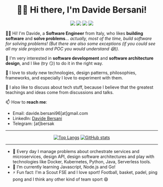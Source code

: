 <div align="center">

# 👨‍💻 **Hi there, I'm Davide Bersani!**


  [![](https://img.shields.io/badge/Editor-VSCode-informational?style=flat&logo=visual-studio-code&logoColor=white&color=informational)](https://code.visualstudio.com/)
  [![](https://img.shields.io/badge/Code-Python-informational?style=flat&logo=python&logoColor=white&color=F9D560)](https://www.python.org/)
  [![](https://img.shields.io/badge/Code-Java-informational?style=flat&logo=java&logoColor=white&color=red)](https://www.java.com/it/)
  [![](https://img.shields.io/badge/Code-Javascript-informational?style=flat&logo=javascript&logoColor=white&color=F3F350)](https://developer.mozilla.org/en-US/docs/Web/JavaScript)

</div>

👋🏻 Hi! I'm Davide, a **Software Engineer** from Italy, who likes **building software** and **solve problems**... *actually, most of the time, build software for solving problems! (But there are also some exceptions (if you could see all my side projects and POC you would understand 😅)).*

🚀 I'm very interested in **software development** and **software architecture design**, and I like (try 😏) to do it in the right way.

🔭 I love to study new technologies, design patterns, philosophies, frameworks, and especially I love to experiment with them. 

💬 I also like to discuss about tech stuff, because I believe that the greatest teachings and ideas come from discussions and talks.

📫 How to **reach me**:
- Email: davide.bersani96[at]gmail.com
- LinkedIn: [Davide Bersani](https://www.linkedin.com/in/davide-bersani-598158174/)
- Telegram: [at]bersak 

-----

<div align="center">
  
  [![Top Langs](https://github-readme-stats.vercel.app/api/top-langs/?username=davidebersani&hide=Jupyter%20Notebook,css&layout=compact&card_width=280)](https://github.com/davidebersani)
[![GitHub stats](https://github-readme-stats.vercel.app/api?username=davidebersani&hide=contribs&show_icons=true)](https://github.com/davidebersani)
</div>

---

- 🔭 Every day I manage problems about orchestrate services and microservices, design API, design software architectures and play with technologies like Docker, Kubernetes, Python, Java, Serverless tools.
- 🌱 I’m currently learning Javascript, Node.js and Go!
- ⚡ Fun fact: I'm a Scout FSE and I love sport! Football, basket, padel, ping pong and I think any other kind of team sport 😄
